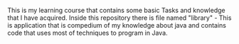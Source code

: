 This is my learning course that contains some basic Tasks and knowledge that I have acquired. Inside this repository there is file named "library" - This is application that is compedium of my knowledge about java and contains code that uses most of techniques to program in Java.
